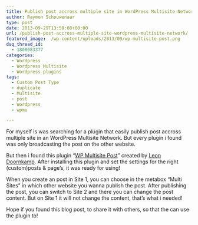 ```yaml
---
title: Publish post accross multiple site in WordPress Multisite Network
author: Raymon Schouwenaar
type: post
date: 2013-09-29T13:58:08+00:00
url: /publish-post-accross-multiple-site-wordpress-multisite-network/
featured_image:  /wp-content/uploads/2013/09/wp-multisite-post.png
dsq_thread_id:
  - 1808083377
categories:
  - Wordpress
  - Wordpress Multisite
  - Wordpress plugins
tags:
  - Custom Post Type
  - duplicate
  - Multisite
  - post
  - Wordpress
  - wpmu

---
```

For myself is was searching for a plugin that easily publish post accross multiple site in an WordPress Multisite Network. But every plugin i found was only broadcasting the post on the other website.

But then i found this plugin &#8220;<a href="http://leondoornkamp.nl/wp-multisite-post/" target="_blank">WP Multisite Post</a>&#8221; created by <a href="http://leondoornkamp.nl/" target="_blank">Leon Doornkamp</a>. After installing this plugin and set the settings for the right (custom)posts & page&#8217;s, it was ready for using!

When you create an post in Site 1, you can choose in the metabox &#8220;Multi Sites&#8221; in which other website you wanna publish the post. After publishing the post, you can switch to Site 2 and there you can change the post content. But on Site 1 it will not change the content, that&#8217;s what i needed!

Hope if you found this blog post, to share it with others, so that the can use the plugin to!